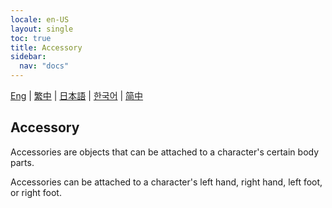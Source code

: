 ```yaml
---
locale: en-US
layout: single
toc: true
title: Accessory
sidebar:
  nav: "docs"
---
```

[Eng](/dancexr/features/accessory) | [繁中](/tw/dancexr/features/accessory) | [日本語](/jp/dancexr/features/accessory) | [한국어](/kr/dancexr/features/accessory) | [简中](/zh/dancexr/features/accessory)


## Accessory
Accessories are objects that can be attached to a character's certain body parts. 

Accessories can be attached to a character's left hand, right hand, left foot, or right foot. 
